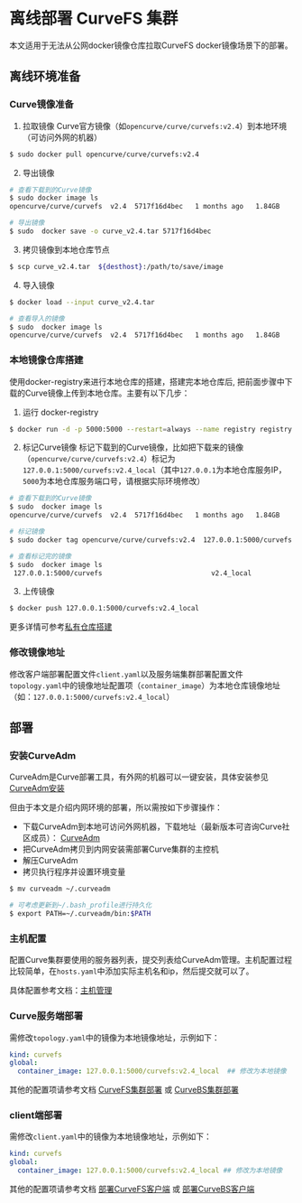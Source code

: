# 离线部署 CurveFS 集群

本文适用于无法从公网docker镜像仓库拉取CurveFS docker镜像场景下的部署。

## 离线环境准备

### Curve镜像准备

1. 拉取镜像
Curve官方镜像（如`opencurve/curve/curvefs:v2.4`）到本地环境（可访问外网的机器）

```bash
$ sudo docker pull opencurve/curve/curvefs:v2.4
```

2. 导出镜像
```bash
# 查看下载到的Curve镜像
$ sudo docker image ls
opencurve/curve/curvefs  v2.4  5717f16d4bec   1 months ago   1.84GB

# 导出镜像
$ sudo  docker save -o curve_v2.4.tar 5717f16d4bec
```

3. 拷贝镜像到本地仓库节点
```bash
$ scp curve_v2.4.tar  ${desthost}:/path/to/save/image
```

4. 导入镜像
```bash
$ docker load --input curve_v2.4.tar

# 查看导入的镜像
$ sudo  docker image ls 
opencurve/curve/curvefs  v2.4  5717f16d4bec   1 months ago   1.84GB
```

### 本地镜像仓库搭建

使用docker-registry来进行本地仓库的搭建，搭建完本地仓库后, 把前面步骤中下载的Curve镜像上传到本地仓库。主要有以下几步：

1. 运行 docker-registry
```bash
$ docker run -d -p 5000:5000 --restart=always --name registry registry
```

2. 标记Curve镜像
标记下载到的Curve镜像，比如把下载来的镜像（`opencurve/curve/curvefs:v2.4`）标记为`127.0.0.1:5000/curvefs:v2.4_local`（其中`127.0.0.1`为本地仓库服务IP，`5000`为本地仓库服务端口号，请根据实际环境修改）

```bash
# 查看下载到的Curve镜像
$ sudo  docker image ls 
opencurve/curve/curvefs  v2.4  5717f16d4bec   1 months ago   1.84GB

# 标记镜像
$ sudo docker tag opencurve/curve/curvefs:v2.4  127.0.0.1:5000/curvefs:v2.4_local

# 查看标记完的镜像
$ sudo  docker image ls
 127.0.0.1:5000/curvefs                           v2.4_local                       5717f16d4bec   13 months ago   1.84GB
```

3. 上传镜像
```bash
$ docker push 127.0.0.1:5000/curvefs:v2.4_local
```

更多详情可参考[私有仓库搭建](https://yeasy.gitbook.io/docker_practice/repository/registry)

### 修改镜像地址
修改客户端部署配置文件`client.yaml`以及服务端集群部署配置文件`topology.yaml`中的镜像地址配置项（`container_image`）为本地仓库镜像地址（如：`127.0.0.1:5000/curvefs:v2.4_local`）


## 部署
### 安装CurveAdm
CurveAdm是Curve部署工具，有外网的机器可以一键安装，具体安装参见[CurveAdm安装](https://github.com/opencurve/curveadm/wiki/install-curveadm#%E5%AE%89%E8%A3%85-curveadm)

但由于本文是介绍内网环境的部署，所以需按如下步骤操作：
- 下载CurveAdm到本地可访问外网机器，下载地址（最新版本可咨询Curve社区成员）： [CurveAdm](https://curveadm.nos-eastchina1.126.net/release/curveadm-v0.2.0.tar.gz) 
- 把CurveAdm拷贝到内网安装需部署Curve集群的主控机
- 解压CurveAdm
- 拷贝执行程序并设置环境变量

```bash
$ mv curveadm ~/.curveadm

# 可考虑更新到~/.bash_profile进行持久化
$ export PATH=~/.curveadm/bin:$PATH
```

### 主机配置

配置Curve集群要使用的服务器列表，提交列表给CurveAdm管理。主机配置过程比较简单，在`hosts.yaml`中添加实际主机名和ip，然后提交就可以了。

具体配置参考文档：[主机管理](https://github.com/opencurve/curveadm/wiki/hosts#%E4%B8%BB%E6%9C%BA%E9%85%8D%E7%BD%AE)

### Curve服务端部署

需修改`topology.yaml`中的镜像为本地镜像地址，示例如下：

```yaml
kind: curvefs
global:
  container_image: 127.0.0.1:5000/curvefs:v2.4_local  ## 修改为本地镜像
```
其他的配置项请参考文档 [CurveFS集群部署](https://github.com/opencurve/curveadm/wiki/curvefs-cluster-deployment) 或 [CurveBS集群部署](https://github.com/opencurve/curveadm/wiki/curvebs-cluster-deployment)

### client端部署
需修改`client.yaml`中的镜像为本地镜像地址，示例如下：
```yaml
kind: curvefs
global:
  container_image: 127.0.0.1:5000/curvefs:v2.4_local ## 修改为本地镜像
```

其他的配置项请参考文档 [部署CurveFS客户端](https://github.com/opencurve/curveadm/wiki/curvefs-client-deployment) 或 [部署CurveBS客户端](https://github.com/opencurve/curveadm/wiki/curvebs-client-deployment)
